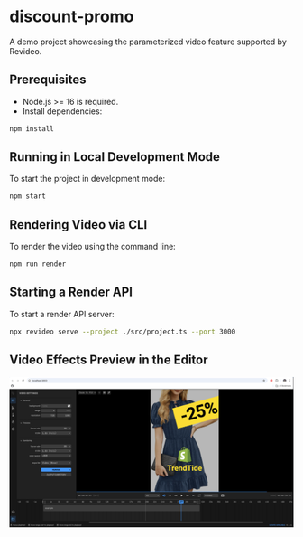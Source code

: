 # discount-promo

A demo project showcasing the parameterized video feature supported by Revideo.

## Prerequisites

- Node.js >= 16 is required.
- Install dependencies:

```sh
npm install
```

## Running in Local Development Mode

To start the project in development mode:

```sh
npm start
```

## Rendering Video via CLI

To render the video using the command line:

```sh
npm run render
```

## Starting a Render API

To start a render API server:

```sh
npx revideo serve --project ./src/project.ts --port 3000
```

## Video Effects Preview in the Editor

![video preview](./doc/editor_view.png)
